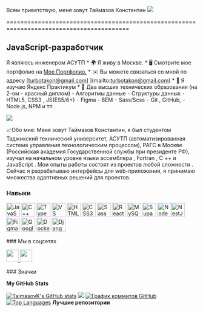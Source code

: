    Всем приветствую, меня зовут Таймазов Константин 
![](https://user-images.githubusercontent.com/18350557/176309783-0785949b-9127-417c-8b55-ab5a4333674e.gif) 

=========================================================================================

JavaScript-разработчик 
---------------------- 
Я являюсь инженером АСУТП *
🌍 Я живу в Москве. * 
🖥️ Смотрите мое портфолио на [Мое Портфолио.](http://github.com/taimasovk)[](http://github.com/taimasovk) * 
✉️ Вы можете связаться со мной по адресу [turbotakon@gmail.com] ](mailto:turbotakon@gmail.com)[](mailto:turbotakon@gmail.com) * 
🧠 Я изучаю Яндекс Практикум * 
🤝 Два высших технических образования (на 2-ом - красный диплом) - Алгоритмы данные ⁃ Структуры данных ⁃ HTML5, CSS3 , JS(ES5/6+) ⁃ Figma - BEM ⁃ Sass/Scss ⁃ Git , GitHub, ⁃ Node.js, NPM и тп . 

<a href="https://www.github.com/TaimasovK" target="_blank" rel="noreferrer"><img src="https://img.shields.io/github/followers/TaimasovK?logo=github&style=for-the-badge&color=0891b2&labelColor=1c1917" /></a>

📈Обо мне:
   Меня зовут Таймазов Константин, я был студентом Таджикский технический университет, АСУТП (автоматизированная система управления технологическим процессом), РАГС в Москве  (Российская академия Государственной службы при президенте РФ), изучал на начальном уровне языки ассемблера , Fortran , C ++ и JavaScript .  Мои опыты работы состоят из проектов любой сложности . Сейчас я разрабатываю интерфейсы для web-приложения, я принимаю множества адаптивных решений для проектов. 

### Навыки  

<p align="left"> <a href="https://developer.mozilla.org/en-US/docs/Web/JavaScript" target="_blank" rel="noreferrer"><img src="https://raw.githubusercontent.com/danielcranney/readme-generator/main/public/icons/skills/javascript-colored.svg" width="36" height="36" alt="JavaScript" /></a> <a href="https://docs.microsoft.com/en-us/cpp/?view=msvc-170" target="_blank" rel="noreferrer"><img src="https://raw.githubusercontent.com/danielcranney/readme-generator/main/public/icons/skills/cplusplus-colored.svg" width="36" высота="36" alt="C++" /></a> <a href="https://www.typescriptlang.org/" target="_blank" rel="noreferrer"><img src="https://raw.githubusercontent.com/danielcranney/readme-generator/main/public/icons/skills/typescript-colored.svg" width="36" height="36" alt="TypeScript" /></a> <a href="https://code.visualstudio.com/" target="_blank" rel="noreferrer"><img src="https://raw.githubusercontent.com/danielcranney/readme-generator/main/public/icons/skills/visualstudiocode.svg" width="36" height="36" alt="VS Code" /></a> <a href="https://developer.mozilla.org/en-US/docs/Glossary/HTML5" target="_blank" rel="noreferrer"><img src="https://raw.githubusercontent.com/danielcranney/readme-generator/main/public/icons/skills/html5-colored.svg" width="36" height="36" alt="HTML5" /></a> <a href="https://www.w3.org/TR/CSS/#css" target="_blank" rel="noreferrer"><img src="https://raw.githubusercontent.com/danielcranney/readme-generator/main/public/icons/skills/css3-colored.svg" width="36" height="36" alt="CSS3" /></a> <a href="https://sass-lang.com/" target="_blank" rel="noreferrer"><img src="https://raw.githubusercontent.com/danielcranney/readme-generator/main/public/icons/skills/sass-colored.svg" width="36" height="36" alt="Sass" /></a> <a href="https://reactjs.org/" target="_blank" rel="noreferrer"><img src="https://raw.githubusercontent.com/danielcranney/readme-generator/main/public/icons/skills/react-colored.svg" width="36" height="36" alt="React" /></a> <a href="https://www.mysql.com/" target="_blank" rel="noreferrer"><img src="https://raw.githubusercontent.com/danielcranney/readme-generator/main/public/icons/skills/mysql-colored.svg" width="36" height="36" alt="MySQL" /></a> <a href="https://supabase.io/" target="_blank" rel="noreferrer"><img src="https://raw.githubusercontent.com/danielcranney/readme-generator/main/public/icons/skills/supabase-colored.svg" width="36" height="36" alt="Supabase" /></a> <a href="https://nodejs.org/en/" target="_blank" rel="noreferrer"><img src="https://raw.githubusercontent.com/danielcranney/readme-generator/main/public/icons/skills/nodejs-colored.svg" width="36" height="36" alt="NodeJS" /></a><a href="https://docs.nestjs.com/" target="_blank" rel="noreferrer"><img src="https://raw.githubusercontent.com/danielcranney/readme-generator/main/public/icons/skills/nestjs-colored.svg" width="36" height="36" alt="NestJS" /></a> <a href="https://www.figma.com/" target="_blank" rel="noreferrer"><img src="https://raw.githubusercontent.com/danielcranney/readme-generator/main/public/icons/skills/figma-colored.svg" width="36" height="36" alt="Figma" /></a> <a href="https://cloud.google.com/" target="_blank" rel="noreferrer"><img src="https://raw.githubusercontent.com/danielcranney/readme-generator/main/public/icons/skills/googlecloud-colored.svg" width="36" height="36" alt="Google Cloud" /></a> <a href="https://www.docker.com/" target="_blank" rel="noreferrer"><img src="https://raw.githubusercontent.com/danielcranney/readme-generator/main/public/icons/skills/docker-colored.svg" width="36" height="36" alt="Docker" /></a> <a href="https://www.djangoproject.com/" target="_blank" rel="noreferrer"><img src="https://raw.githubusercontent.com/danielcranney/readme-generator/main/public/icons/skills/django-colored.svg" width="36" height="36" alt="Django" /></a>  </p> 
 ### Мы в соцсетях <p align="left"> <a href="https://www.github.com/TaimasovK" target="_blank" rel="noreferrer"> <picture> <source media="(prefers-color-scheme: dark)" srcset="https://raw.githubusercontent.com/danielcranney/readme-generator/main/public/icons/socials/github-dark.svg" /> <source media="(prefers-color-scheme: light)" srcset="https://raw.githubusercontent.com/danielcranney/readme-generator/main/public/icons/socials/github.svg" /> <img src="https://raw.githubusercontent.com/danielcranney/readme-generator/main/public/icons/socials/github.svg" width="32" height="32" /> </picture> </a> <a href="https://www.youtube.com/@TaimasovK" target="_blank" rel="noreferrer"> <picture> <source media="(prefers-color-scheme: dark)" srcset="https://raw.githubusercontent.com/danielcranney/readme-generator/main/public/icons/socials/youtube-dark.svg" /> <source media="(prefers-color-scheme: light)" srcset="https://raw.githubusercontent.com/danielcranney/readme-generator/main/public/icons/socials/youtube.svg" /> <img src="https://raw.githubusercontent.com/danielcranney/readme-generator/main/public/icons/socials/youtube.svg" width="32" height="32" /> </picture> </a></p>
### Значки

<b>My GitHub Stats</b>

<a href="http://www.github.com/TaimasovK"><img src="https://github-readme-stats.vercel.app/api?username=TaimasovK&show_icons=true&hide=&count_private=true&title_color=0891b2&text_color=ffffff&icon_color=0891b2&bg_color=1c1917&hide_border=true&show_icons=true" alt="TaimasovK's GitHub stats" /></a>
<a href="http://www.github.com/TaimasovK"><img src="https://github-readme-streak-stats.herokuapp.com/?user=TaimasovK&stroke=ffffff&background=1c1917&ring=0891b2&fire=0891b2&currStreakNum=ffffff&currStreakLabel=0891b2&sideNums=ffffff&sideLabels=ffffff&dates=ffffff&hide_border=true" /></a>
<a href="http://www.github.com/TaimasovK"><img src="https://github-readme-activity-graph.cyclic.app/graph?username=TaimasovK&bg_color=1c1917&color=ffffff&line=0891b2&point=ffffff&area_color=1c1917&area=true&hide_border=true&custom_title=GitHub%20Commits%20Graph" alt="График коммитов GitHub" /></a>
<a href="https://github.com/TaimasovK" align="left"><img src="https://github-readme-stats.vercel.app/api/top-langs/?username=TaimasovK&langs_count=10&title_color=0891b2&text_color=ffffff&icon_color=0891b2&bg_color=1c1917&hide_border=true&locale=en&custom_title=Top%20%Languages" alt="Top Languages" /></a>
<b>Лучшие репозитории</b>

<div width="100%" align="center"> </div><br /><br /><br /><br /><br /><br /><br /><br />



